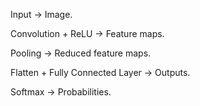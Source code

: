 Input → Image.

Convolution + ReLU → Feature maps.

Pooling → Reduced feature maps.

Flatten + Fully Connected Layer → Outputs.

Softmax → Probabilities.